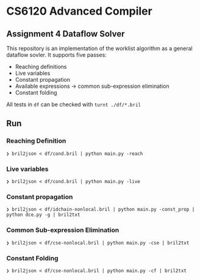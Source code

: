 # CS6120 Advanced Compiler
## Assignment 4 Dataflow Solver

This repository is an implementation of the worklist algorithm
as a general dataflow sovler. It supports five passes:
- Reaching definitions
- Live variables
- Constant propagation
- Available expressions → common sub-expression elimination
- Constant folding

All tests in `df` can be checked with `turnt ./df/*.bril`

## Run
### Reaching Definition
```
❯ bril2json < df/cond.bril | python main.py -reach
```
### Live variables
```
❯ bril2json < df/cond.bril | python main.py -live
```
### Constant propagation 
```
❯ bril2json < df/idchain-nonlocal.bril | python main.py -const_prop | python dce.py -g | bril2txt
```
### Common Sub-expression Elimination
```
❯ bril2json < df/cse-nonlocal.bril | python main.py -cse | bril2txt
```
### Constant Folding
```
❯ bril2json < df/cse-nonlocal.bril | python main.py -cf | bril2txt
```